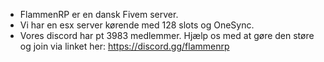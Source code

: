 - FlammenRP er en dansk Fivem server.
- Vi har en esx server kørende med 128 slots og OneSync.
- Vores discord har pt 3983 medlemmer. Hjælp os med at gøre den støre og join via linket her: https://discord.gg/flammenrp

<!---
FlammenRP/FlammenRP is a ✨ special ✨ repository because its `README.md` (this file) appears on your GitHub profile.
You can click the Preview link to take a look at your changes.
--->
